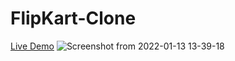 # FlipKart-Clone
[Live Demo](https://kalpshah485.github.io/Flipkart-clone/)
![Screenshot from 2022-01-13 13-39-18](https://user-images.githubusercontent.com/60247161/149291402-d9fd3f9e-822b-4c64-be59-74df8abf4283.png)
